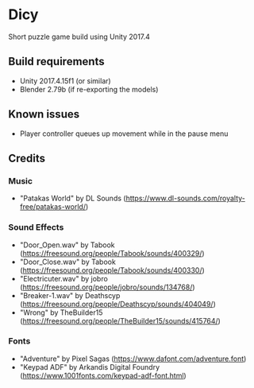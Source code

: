 Dicy
====

Short puzzle game build using Unity 2017.4

## Build requirements
- Unity 2017.4.15f1 (or similar)
- Blender 2.79b (if re-exporting the models)

## Known issues
- Player controller queues up movement while in the pause menu



## Credits

### Music
- "Patakas World" by DL Sounds (https://www.dl-sounds.com/royalty-free/patakas-world/)

### Sound Effects
- "Door_Open.wav" by Tabook (https://freesound.org/people/Tabook/sounds/400329/)
- "Door_Close.wav" by Tabook (https://freesound.org/people/Tabook/sounds/400330/)
- "Electricuter.wav" by jobro (https://freesound.org/people/jobro/sounds/134768/)
- "Breaker-1.wav" by Deathscyp (https://freesound.org/people/Deathscyp/sounds/404049/)
- "Wrong" by TheBuilder15 (https://freesound.org/people/TheBuilder15/sounds/415764/)

### Fonts
- "Adventure" by Pixel Sagas (https://www.dafont.com/adventure.font)
- "Keypad ADF" by Arkandis Digital Foundry (https://www.1001fonts.com/keypad-adf-font.html)